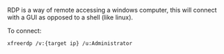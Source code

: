 RDP is a way of remote accessing a windows computer, this will connect with a GUI as opposed to a shell (like linux).

To connect:

```
xfreerdp /v:{target ip} /u:Administrator
```

